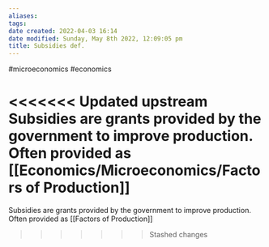 ```yaml
---
aliases: 
tags: 
date created: 2022-04-03 16:14
date modified: Sunday, May 8th 2022, 12:09:05 pm
title: Subsidies def.
---
```


#microeconomics #economics

<<<<<<< Updated upstream
Subsidies are grants provided by the government to improve production. Often provided as [[Economics/Microeconomics/Factors of Production]]
=======
Subsidies are grants provided by the government to improve production. Often provided as [[Factors of Production]]
>>>>>>> Stashed changes
